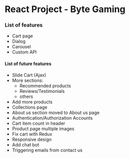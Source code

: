 # React Project - Byte Gaming

### List of features
* Cart page
* Dialog
* Carousel
* Custom API

#### List of future features
* Slide Cart (Ajax)
* More sections:
  * Recommended products
  * Reviews/Testimonials
  * others
* Add more products
* Collections page
* About us section moved to About us page
* Authentication/Authorization Accounts
* Cart item count in header
* Product page multiple images
* Fix cart with Redux
* Responsive design
* Add chat bot
* Triggering emails from contact us
  

